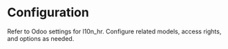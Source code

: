 # Configuration

Refer to Odoo settings for l10n_hr. Configure related models, access rights, and options as needed.
